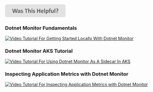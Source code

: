
[<img src=/images/WasThisHelpful.png width="200"/>](https://www.research.net/r/DGDQWXH?src=documentation%2Fvideos-and-tutorials)


### Dotnet Monitor Fundamentals
[![Video Tutorial For Getting Started Locally With Dotnet Monitor](https://i.ytimg.com/vi/pG0t19bEYJw/hq720.jpg)](https://www.youtube.com/watch?v=pG0t19bEYJw)

### Dotnet Monitor AKS Tutorial
[![Video Tutorial For Using Dotnet Monitor As A Sidecar In AKS](https://i.ytimg.com/vi/3nzZO34nUFQ/hq720.jpg)](https://www.youtube.com/watch?v=3nzZO34nUFQ)

### Inspecting Application Metrics with Dotnet Monitor
[![Video Tutorial For Inspecting Application Metrics with Dotnet Monitor](https://i.ytimg.com/vi/hbgPvjTJSLY/hq720.jpg)](https://www.youtube.com/watch?v=hbgPvjTJSLY)
